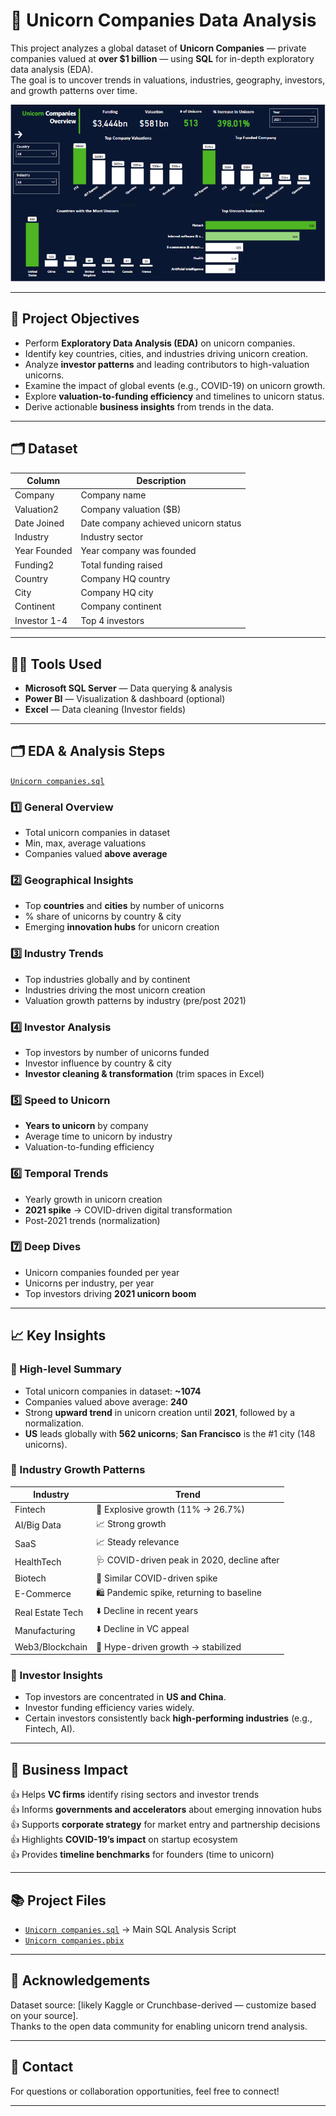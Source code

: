 
# 🦄 Unicorn Companies Data Analysis

This project analyzes a global dataset of **Unicorn Companies** — private companies valued at **over $1 billion** — using **SQL** for in-depth exploratory data analysis (EDA).  
The goal is to uncover trends in valuations, industries, geography, investors, and growth patterns over time.

![PowerBI Dashboard](Unicorn%20PowerBI%201.png)

---

## 📌 Project Objectives

- Perform **Exploratory Data Analysis (EDA)** on unicorn companies.
- Identify key countries, cities, and industries driving unicorn creation.
- Analyze **investor patterns** and leading contributors to high-valuation unicorns.
- Examine the impact of global events (e.g., COVID-19) on unicorn growth.
- Explore **valuation-to-funding efficiency** and timelines to unicorn status.
- Derive actionable **business insights** from trends in the data.

---

## 🗂 Dataset

| Column        | Description |
|---------------|-------------|
| Company       | Company name |
| Valuation2    | Company valuation ($B) |
| Date Joined   | Date company achieved unicorn status |
| Industry      | Industry sector |
| Year Founded  | Year company was founded |
| Funding2      | Total funding raised |
| Country       | Company HQ country |
| City          | Company HQ city |
| Continent     | Company continent |
| Investor 1-4  | Top 4 investors |

---

## 👨‍💻 Tools Used

- **Microsoft SQL Server** — Data querying & analysis
- **Power BI** — Visualization & dashboard (optional)
- **Excel** — Data cleaning (Investor fields)

---

## 🗂 EDA & Analysis Steps
[`Unicorn companies.sql`](./Unicorn%20companies.sql) 
### 1️⃣ General Overview

- Total unicorn companies in dataset
- Min, max, average valuations
- Companies valued **above average**

### 2️⃣ Geographical Insights

- Top **countries** and **cities** by number of unicorns
- % share of unicorns by country & city
- Emerging **innovation hubs** for unicorn creation

### 3️⃣ Industry Trends

- Top industries globally and by continent
- Industries driving the most unicorn creation
- Valuation growth patterns by industry (pre/post 2021)

### 4️⃣ Investor Analysis

- Top investors by number of unicorns funded
- Investor influence by country & city
- **Investor cleaning & transformation** (trim spaces in Excel)

### 5️⃣ Speed to Unicorn

- **Years to unicorn** by company
- Average time to unicorn by industry
- Valuation-to-funding efficiency

### 6️⃣ Temporal Trends

- Yearly growth in unicorn creation
- **2021 spike** → COVID-driven digital transformation
- Post-2021 trends (normalization)

### 7️⃣ Deep Dives

- Unicorn companies founded per year
- Unicorns per industry, per year
- Top investors driving **2021 unicorn boom**

---

## 📈 Key Insights

### 📌 High-level Summary

- Total unicorn companies in dataset: **~1074**
- Companies valued above average: **240**
- Strong **upward trend** in unicorn creation until **2021**, followed by a normalization.
- **US** leads globally with **562 unicorns**; **San Francisco** is the #1 city (148 unicorns).

### 📌 Industry Growth Patterns

| Industry         | Trend |
|------------------|-------|
| Fintech          | 🚀 Explosive growth (11% → 26.7%) |
| AI/Big Data      | 📈 Strong growth |
| SaaS             | 📈 Steady relevance |
| HealthTech       | 🩺 COVID-driven peak in 2020, decline after |
| Biotech          | 🧬 Similar COVID-driven spike |
| E-Commerce       | 🛍️ Pandemic spike, returning to baseline |
| Real Estate Tech | ⬇️ Decline in recent years |
| Manufacturing    | ⬇️ Decline in VC appeal |
| Web3/Blockchain  | 🚀 Hype-driven growth → stabilized |

### 📌 Investor Insights

- Top investors are concentrated in **US and China**.
- Investor funding efficiency varies widely.
- Certain investors consistently back **high-performing industries** (e.g., Fintech, AI).

---

## 🚀 Business Impact

👍 Helps **VC firms** identify rising sectors and investor trends  
👍 Informs **governments and accelerators** about emerging innovation hubs  
👍 Supports **corporate strategy** for market entry and partnership decisions  
👍 Highlights **COVID-19’s impact** on startup ecosystem  
👍 Provides **timeline benchmarks** for founders (time to unicorn)  

---

## 📚 Project Files

- [`Unicorn companies.sql`](./Unicorn%20companies.sql) → Main SQL Analysis Script  
- [`Unicorn companies.pbix`](./Unicorn%20companies.pbix) 

---

## 👥 Acknowledgements

Dataset source: [likely Kaggle or Crunchbase-derived — customize based on your source].  
Thanks to the open data community for enabling unicorn trend analysis.

---

## 💬 Contact

For questions or collaboration opportunities, feel free to connect!

---
